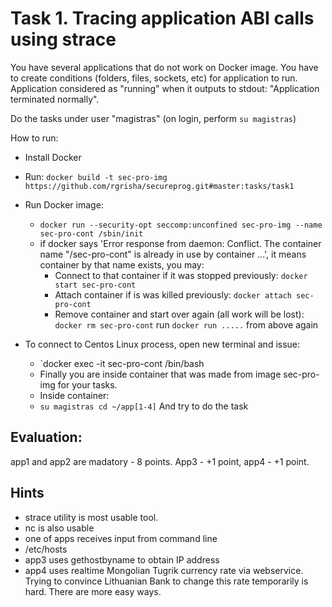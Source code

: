 
# Task 1. Tracing application ABI calls using strace #

You have several applications that do not work on Docker image. You have to create conditions (folders, files, sockets, etc) for application to run. Application considered as "running" when it outputs to stdout: "Application terminated normally".

Do the tasks under user "magistras" (on login, perform `su magistras`)

How to run:
* Install Docker
* Run:
  `docker build -t sec-pro-img https://github.com/rgrisha/secureprog.git#master:tasks/task1`
* Run Docker image:
  * `docker run --security-opt seccomp:unconfined sec-pro-img --name sec-pro-cont /sbin/init`
  * if docker says 'Error response from daemon: Conflict. The container name "/sec-pro-cont" is already in use by container ...', it means container by that name exists, you may:
    * Connect to that container if it was stopped previously:
      `docker start sec-pro-cont`
    * Attach container if is was killed previously:
      `docker attach sec-pro-cont`
    * Remove container and start over again (all work will be lost):
      `docker rm sec-pro-cont`
      run `docker run .....` from above again

* To connect to Centos Linux process, open new terminal and issue:
  * `docker exec -it sec-pro-cont /bin/bash
  * Finally you are inside container that was made from image sec-pro-img for your tasks.
  * Inside container:
  * `su magistras
     cd ~/app[1-4]`
     And try to do the task


## Evaluation: ##
app1 and app2 are madatory - 8 points. App3 - +1 point, app4 - +1 point.

## Hints ##
* strace utility is most usable tool.
* nc is also usable
* one of apps receives input from command line
* /etc/hosts
* app3 uses gethostbyname to obtain IP address
* app4 uses realtime Mongolian Tugrik currency rate via webservice. Trying to convince Lithuanian Bank to change this rate temporarily is hard. There are more easy ways.


